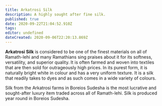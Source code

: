 ```yaml
---
title: Arkatrosi Silk
description: A highly sought after fine silk.
published: true
date: 2020-09-22T21:04:52.910Z
tags: 
editor: undefined
dateCreated: 2020-09-06T22:20:13.869Z
---
```


**Arkatrosi Silk** is considered to be one of the finest materials on all of Ramath-lehi and many Ramathians sing praises about it for its softness, versatility, and superior quality. It is often farmed and woven into textiles that are then sold for outrageously high prices. In its purest form, it is naturally bright white in colour and has a very uniform texture. It is a silk that readily takes to dyes and as such comes in a wide variety of colours.

Silk from the Arkatrosi farms in Boreios Sudesha is the most lucrative and sought-after luxury item traded across all of Ramath-lehi. Silk is produced year round in Boreios Sudesha.